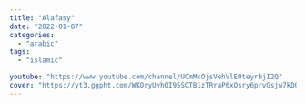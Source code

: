```yaml
---
title: "Alafasy"
date: "2022-01-07"
categories:
  - "arabic"
tags:
  - "islamic"

youtube: "https://www.youtube.com/channel/UCmMcOjsVehVlEOteyrhjI2Q"
cover: "https://yt3.ggpht.com/WKOryUvh0I95SCTB1zTRraP6xOsry6prvGsjw7kDQzQYZZ7LVJYNJwxnUNMIvaweMnEqEpetIQ=s88-c-k-c0x00ffffff-no-rj"
---
```

